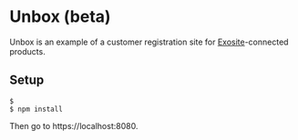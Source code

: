 # Unbox (beta)

Unbox is an example of a customer registration site for [Exosite](https://exosite.com)-connected products.

## Setup

```
$ 
$ npm install
```

Then go to https://localhost:8080.
